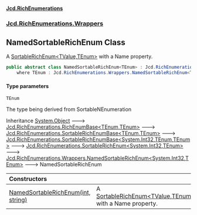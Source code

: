 #### [Jcd.RichEnumerations](index.md 'index')
### [Jcd.RichEnumerations.Wrappers](Jcd.RichEnumerations.Wrappers.md 'Jcd.RichEnumerations.Wrappers')

## NamedSortableRichEnum<TEnum> Class

A [SortableRichEnum&lt;TValue,TEnum&gt;](Jcd.RichEnumerations.SortableRichEnum_TValue,TEnum_.md 'Jcd.RichEnumerations.SortableRichEnum<TValue,TEnum>') with a Name property.

```csharp
public abstract class NamedSortableRichEnum<TEnum> : Jcd.RichEnumerations.Wrappers.NamedSortableRichEnum<int, TEnum>
    where TEnum : Jcd.RichEnumerations.Wrappers.NamedSortableRichEnum<TEnum>, Jcd.RichEnumerations.ISortableRichEnumValueProvider<int>
```
#### Type parameters

<a name='Jcd.RichEnumerations.Wrappers.NamedSortableRichEnum_TEnum_.TEnum'></a>

`TEnum`

The type being derived from SortableNEnumeration

Inheritance [System.Object](https://docs.microsoft.com/en-us/dotnet/api/System.Object 'System.Object') &#129106; [Jcd.RichEnumerations.RichEnumBase&lt;](Jcd.RichEnumerations.RichEnumBase_TEnumeration,TEnumeratedItem_.md 'Jcd.RichEnumerations.RichEnumBase<TEnumeration,TEnumeratedItem>')[TEnum](Jcd.RichEnumerations.Wrappers.NamedSortableRichEnum_TEnum_.md#Jcd.RichEnumerations.Wrappers.NamedSortableRichEnum_TEnum_.TEnum 'Jcd.RichEnumerations.Wrappers.NamedSortableRichEnum<TEnum>.TEnum')[,](Jcd.RichEnumerations.RichEnumBase_TEnumeration,TEnumeratedItem_.md 'Jcd.RichEnumerations.RichEnumBase<TEnumeration,TEnumeratedItem>')[TEnum](Jcd.RichEnumerations.Wrappers.NamedSortableRichEnum_TEnum_.md#Jcd.RichEnumerations.Wrappers.NamedSortableRichEnum_TEnum_.TEnum 'Jcd.RichEnumerations.Wrappers.NamedSortableRichEnum<TEnum>.TEnum')[&gt;](Jcd.RichEnumerations.RichEnumBase_TEnumeration,TEnumeratedItem_.md 'Jcd.RichEnumerations.RichEnumBase<TEnumeration,TEnumeratedItem>') &#129106; [Jcd.RichEnumerations.SortableRichEnumBase&lt;](Jcd.RichEnumerations.SortableRichEnumBase_TEnumeration,TEnumeratedItem_.md 'Jcd.RichEnumerations.SortableRichEnumBase<TEnumeration,TEnumeratedItem>')[TEnum](Jcd.RichEnumerations.Wrappers.NamedSortableRichEnum_TEnum_.md#Jcd.RichEnumerations.Wrappers.NamedSortableRichEnum_TEnum_.TEnum 'Jcd.RichEnumerations.Wrappers.NamedSortableRichEnum<TEnum>.TEnum')[,](Jcd.RichEnumerations.SortableRichEnumBase_TEnumeration,TEnumeratedItem_.md 'Jcd.RichEnumerations.SortableRichEnumBase<TEnumeration,TEnumeratedItem>')[TEnum](Jcd.RichEnumerations.Wrappers.NamedSortableRichEnum_TEnum_.md#Jcd.RichEnumerations.Wrappers.NamedSortableRichEnum_TEnum_.TEnum 'Jcd.RichEnumerations.Wrappers.NamedSortableRichEnum<TEnum>.TEnum')[&gt;](Jcd.RichEnumerations.SortableRichEnumBase_TEnumeration,TEnumeratedItem_.md 'Jcd.RichEnumerations.SortableRichEnumBase<TEnumeration,TEnumeratedItem>') &#129106; [Jcd.RichEnumerations.SortableRichEnumBase&lt;](Jcd.RichEnumerations.SortableRichEnumBase_TValue,TEnumeration,TEnumeratedItem_.md 'Jcd.RichEnumerations.SortableRichEnumBase<TValue,TEnumeration,TEnumeratedItem>')[System.Int32](https://docs.microsoft.com/en-us/dotnet/api/System.Int32 'System.Int32')[,](Jcd.RichEnumerations.SortableRichEnumBase_TValue,TEnumeration,TEnumeratedItem_.md 'Jcd.RichEnumerations.SortableRichEnumBase<TValue,TEnumeration,TEnumeratedItem>')[TEnum](Jcd.RichEnumerations.Wrappers.NamedSortableRichEnum_TEnum_.md#Jcd.RichEnumerations.Wrappers.NamedSortableRichEnum_TEnum_.TEnum 'Jcd.RichEnumerations.Wrappers.NamedSortableRichEnum<TEnum>.TEnum')[,](Jcd.RichEnumerations.SortableRichEnumBase_TValue,TEnumeration,TEnumeratedItem_.md 'Jcd.RichEnumerations.SortableRichEnumBase<TValue,TEnumeration,TEnumeratedItem>')[TEnum](Jcd.RichEnumerations.Wrappers.NamedSortableRichEnum_TEnum_.md#Jcd.RichEnumerations.Wrappers.NamedSortableRichEnum_TEnum_.TEnum 'Jcd.RichEnumerations.Wrappers.NamedSortableRichEnum<TEnum>.TEnum')[&gt;](Jcd.RichEnumerations.SortableRichEnumBase_TValue,TEnumeration,TEnumeratedItem_.md 'Jcd.RichEnumerations.SortableRichEnumBase<TValue,TEnumeration,TEnumeratedItem>') &#129106; [Jcd.RichEnumerations.SortableRichEnum&lt;](Jcd.RichEnumerations.SortableRichEnum_TValue,TEnum_.md 'Jcd.RichEnumerations.SortableRichEnum<TValue,TEnum>')[System.Int32](https://docs.microsoft.com/en-us/dotnet/api/System.Int32 'System.Int32')[,](Jcd.RichEnumerations.SortableRichEnum_TValue,TEnum_.md 'Jcd.RichEnumerations.SortableRichEnum<TValue,TEnum>')[TEnum](Jcd.RichEnumerations.Wrappers.NamedSortableRichEnum_TEnum_.md#Jcd.RichEnumerations.Wrappers.NamedSortableRichEnum_TEnum_.TEnum 'Jcd.RichEnumerations.Wrappers.NamedSortableRichEnum<TEnum>.TEnum')[&gt;](Jcd.RichEnumerations.SortableRichEnum_TValue,TEnum_.md 'Jcd.RichEnumerations.SortableRichEnum<TValue,TEnum>') &#129106; [Jcd.RichEnumerations.Wrappers.NamedSortableRichEnum&lt;](Jcd.RichEnumerations.Wrappers.NamedSortableRichEnum_TValue,TEnum_.md 'Jcd.RichEnumerations.Wrappers.NamedSortableRichEnum<TValue,TEnum>')[System.Int32](https://docs.microsoft.com/en-us/dotnet/api/System.Int32 'System.Int32')[,](Jcd.RichEnumerations.Wrappers.NamedSortableRichEnum_TValue,TEnum_.md 'Jcd.RichEnumerations.Wrappers.NamedSortableRichEnum<TValue,TEnum>')[TEnum](Jcd.RichEnumerations.Wrappers.NamedSortableRichEnum_TEnum_.md#Jcd.RichEnumerations.Wrappers.NamedSortableRichEnum_TEnum_.TEnum 'Jcd.RichEnumerations.Wrappers.NamedSortableRichEnum<TEnum>.TEnum')[&gt;](Jcd.RichEnumerations.Wrappers.NamedSortableRichEnum_TValue,TEnum_.md 'Jcd.RichEnumerations.Wrappers.NamedSortableRichEnum<TValue,TEnum>') &#129106; NamedSortableRichEnum<TEnum>

| Constructors | |
| :--- | :--- |
| [NamedSortableRichEnum(int, string)](Jcd.RichEnumerations.Wrappers.NamedSortableRichEnum_TEnum_.NamedSortableRichEnum(int,string).md 'Jcd.RichEnumerations.Wrappers.NamedSortableRichEnum<TEnum>.NamedSortableRichEnum(int, string)') | A [SortableRichEnum&lt;TValue,TEnum&gt;](Jcd.RichEnumerations.SortableRichEnum_TValue,TEnum_.md 'Jcd.RichEnumerations.SortableRichEnum<TValue,TEnum>') with a Name property. |
